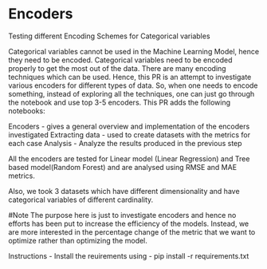 # Encoders
Testing different Encoding Schemes for Categorical variables

Categorical variables cannot be used in the Machine Learning Model, hence they need to be encoded. Categorical variables need to be encoded properly to get the most out of the data. There are many encoding techniques which can be used. Hence, this PR is an attempt to investigate various encoders for different types of data. So, when one needs to encode something, instead of exploring all the techniques, one can just go through the notebook and use top 3-5 encoders.
This PR adds the following notebooks:

Encoders - gives a general overview and implementation of the encoders investigated
Extracting data - used to create datasets with the metrics for each case
Analysis -  Analyze the results produced in the previous step

All the encoders are tested for Linear model (Linear Regression) and Tree based model(Random Forest) and are analysed using RMSE and MAE metrics.

Also, we took 3 datasets which have different dimensionality and have categorical variables of different cardinality.

#Note The purpose here is just to investigate encoders and hence no efforts has been put to increase the efficiency of the models. Instead, we are more interested in the percentage change of the metric that we want to optimize rather than optimizing the model.

Instructions - Install the reuirements using - pip install -r requirements.txt
